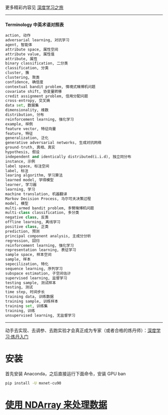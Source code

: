 更多精彩内容见  [深度学习之旅](https://q735613050.github.io/XinetStudio/)

-----

#### Terminology 中英术语对照表
```py
action, 动作
adversarial learning, 对抗学习
agent, 智能体
attribute space, 属性空间
attribute value, 属性值
attribute, 属性
binary classification, 二分类
classification, 分类
cluster, 簇
clustering, 聚类
confidence, 确信度
contextual bandit problem, 情境式赌博机问题
covariate shift, 协变量转移
credit assignment problem, 信用分配问题
cross-entropy, 交叉熵
data set, 数据集
dimensionality, 维数
distribution, 分布
reinforcement learning, 强化学习
example, 样例
feature vector, 特征向量
feature, 特征
generalization, 泛化
generative adversarial networks, 生成对抗网络
ground-truth, 真相、真实
hypothesis, 假设
independent and identically distributed(i.i.d), 独立同分布
instance, 示例
label space, 标注空间
label, 标注
learing algorithm, 学习算法
learned model, 学得模型
learner, 学习器
learning, 学习
machine translation, 机器翻译
Markov Decision Process, 马尔可夫决策过程
model, 模型
multi-armed bandit problem, 多臂赌博机问题
multi-class classification, 多分类
negative class, 反类
offline learning, 离线学习
positive class, 正类
prediction, 预测
principal component analysis, 主成分分析
regression, 回归
reinforcement learning, 强化学习
representation learning, 表征学习
sample space, 样本空间
sample, 样本
sepecilization, 特化
sequence learning, 序列学习
subspace estimation, 子空间估计
supervised learning, 监督学习
testing sample, 测试样本
testing, 测试
time step, 时间步长
training data, 训练数据
training sample, 训练样本
training set, 训练集
training, 训练
unsupervised learning, 无监督学习
```

-----

动手去实现、去调参、去跑实验才会真正成为专家（或者合格的炼丹师）：[深度学习·炼丹入门](https://zhuanlan.zhihu.com/p/23781756)

# 安装

首先安装 Anaconda，之后直接运行下面命令，安装 GPU ban

```sh
pip install -U mxnet-cu90
```

# [使用 NDArray 来处理数据](http://zh.gluon.ai/chapter_crashcourse/ndarray.html)
